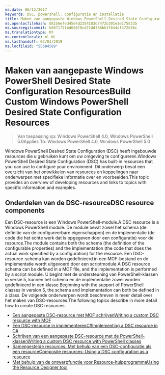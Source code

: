 ```yaml
---
ms.date: 06/12/2017
keywords: DSC, powershell, configuratie en installatie
title: Maken van aangepaste Windows PowerShell Desired State Configuration Resources
ms.openlocfilehash: 882b6efed4564d2354183d7472b301e1e1758335
ms.sourcegitcommit: b6871f21bd666f9cd71dd336bb3f844cf472b56c
ms.translationtype: MT
ms.contentlocale: nl-NL
ms.lasthandoff: 02/03/2019
ms.locfileid: "55684589"
---
```

# <a name="build-custom-windows-powershell-desired-state-configuration-resources"></a><span data-ttu-id="f26f8-103">Maken van aangepaste Windows PowerShell Desired State Configuration Resources</span><span class="sxs-lookup"><span data-stu-id="f26f8-103">Build Custom Windows PowerShell Desired State Configuration Resources</span></span>

> <span data-ttu-id="f26f8-104">Van toepassing op: Windows PowerShell 4.0, Windows PowerShell 5.0</span><span class="sxs-lookup"><span data-stu-id="f26f8-104">Applies To: Windows PowerShell 4.0, Windows PowerShell 5.0</span></span>

<span data-ttu-id="f26f8-105">Windows PowerShell Desired State Configuration (DSC) heeft ingebouwde resources die u gebruiken kunt om uw omgeving te configureren.</span><span class="sxs-lookup"><span data-stu-id="f26f8-105">Windows PowerShell Desired State Configuration (DSC) has built-in resources that you can use to configure your environment.</span></span> <span data-ttu-id="f26f8-106">Dit onderwerp bevat een overzicht van het ontwikkelen van resources en koppelingen naar onderwerpen met specifieke informatie over en voorbeelden.</span><span class="sxs-lookup"><span data-stu-id="f26f8-106">This topic provides an overview of developing resources and links to topics with specific information and examples.</span></span>

## <a name="dsc-resource-components"></a><span data-ttu-id="f26f8-107">Onderdelen van de DSC-resource</span><span class="sxs-lookup"><span data-stu-id="f26f8-107">DSC resource components</span></span>

<span data-ttu-id="f26f8-108">Een DSC-resource is een Windows PowerShell-module.</span><span class="sxs-lookup"><span data-stu-id="f26f8-108">A DSC resource is a Windows PowerShell module.</span></span> <span data-ttu-id="f26f8-109">De module bevat zowel het schema (de definitie van de configureerbare eigenschappen) en de implementatie (de code die het echte werk dat is opgegeven door een configuratie) voor de resource.</span><span class="sxs-lookup"><span data-stu-id="f26f8-109">The module contains both the schema (the definition of the configurable properties) and the implementation (the code that does the actual work specified by a configuration) for the resource.</span></span> <span data-ttu-id="f26f8-110">Een DSC-resource-schema kan worden gedefinieerd in een MOF-bestand en de implementatie wordt uitgevoerd door een scriptmodule.</span><span class="sxs-lookup"><span data-stu-id="f26f8-110">A DSC resource schema can be defined in a MOF file, and the implementation is performed by a script module.</span></span> <span data-ttu-id="f26f8-111">U begint met de ondersteuning van PowerShell-klassen in versie 5, kunnen het schema en de implementatie zowel worden gedefinieerd in een klasse.</span><span class="sxs-lookup"><span data-stu-id="f26f8-111">Beginning with the support of PowerShell classes in version 5, the schema and implementation can both be defined in a class.</span></span> <span data-ttu-id="f26f8-112">De volgende onderwerpen wordt beschreven in meer detail over het maken van DSC-resources.</span><span class="sxs-lookup"><span data-stu-id="f26f8-112">The following topics describe in more detail how to create DSC resources.</span></span>

* [<span data-ttu-id="f26f8-113">Een aangepaste DSC-resource met MOF schrijven</span><span class="sxs-lookup"><span data-stu-id="f26f8-113">Writing a custom DSC resource with MOF</span></span>](authoringResourceMOF.md)
* [<span data-ttu-id="f26f8-114">Een DSC-resource in implementerenC#</span><span class="sxs-lookup"><span data-stu-id="f26f8-114">Implementing a DSC resource in C#</span></span>](authoringResourceMofCS.md)
* [<span data-ttu-id="f26f8-115">Schrijven van een aangepaste DSC-resource met de PowerShell-klassen</span><span class="sxs-lookup"><span data-stu-id="f26f8-115">Writing a custom DSC resource with PowerShell classes</span></span>](authoringResourceClass.md)
* [<span data-ttu-id="f26f8-116">Samengestelde resources: Met behulp van een DSC-configuratie als een resource</span><span class="sxs-lookup"><span data-stu-id="f26f8-116">Composite resources: Using a DSC configuration as a resource</span></span>](authoringResourceComposite.md)
* [<span data-ttu-id="f26f8-117">Met behulp van de ontwerpfunctie voor Resource-hulpprogramma</span><span class="sxs-lookup"><span data-stu-id="f26f8-117">Using the Resource Designer tool</span></span>](../authoringResourceMofDesigner.md)
